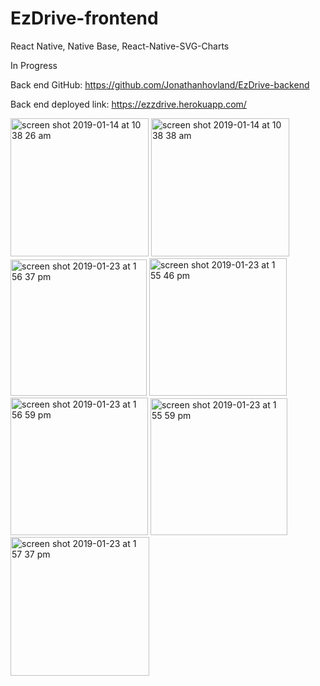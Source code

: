 # EzDrive-frontend

React Native, Native Base, React-Native-SVG-Charts

In Progress

Back end GitHub: https://github.com/Jonathanhovland/EzDrive-backend

Back end deployed link: https://ezzdrive.herokuapp.com/




<img width="221" alt="screen shot 2019-01-14 at 10 38 26 am" src="https://user-images.githubusercontent.com/40579877/51636911-9ff73d00-1f17-11e9-969a-a2e3d3d1955f.png">
<img width="221" alt="screen shot 2019-01-14 at 10 38 38 am" src="https://user-images.githubusercontent.com/40579877/51636919-a2f22d80-1f17-11e9-8c7f-8fd04e69ef9f.png">
<img width="218" alt="screen shot 2019-01-23 at 1 56 37 pm" src="https://user-images.githubusercontent.com/40579877/51636930-aa193b80-1f17-11e9-8d6a-1ca5a82db280.png">
<img width="220" alt="screen shot 2019-01-23 at 1 55 46 pm" src="https://user-images.githubusercontent.com/40579877/51636955-b9988480-1f17-11e9-95ff-ec958b10b190.png">
<img width="220" alt="screen shot 2019-01-23 at 1 56 59 pm" src="https://user-images.githubusercontent.com/40579877/51636960-bdc4a200-1f17-11e9-855f-039616e603b1.png">
<img width="219" alt="screen shot 2019-01-23 at 1 55 59 pm" src="https://user-images.githubusercontent.com/40579877/51636968-c1f0bf80-1f17-11e9-917e-f0c78d06b767.png">
<img width="222" alt="screen shot 2019-01-23 at 1 57 37 pm" src="https://user-images.githubusercontent.com/40579877/51636974-c5844680-1f17-11e9-8142-602372be7b44.png">
